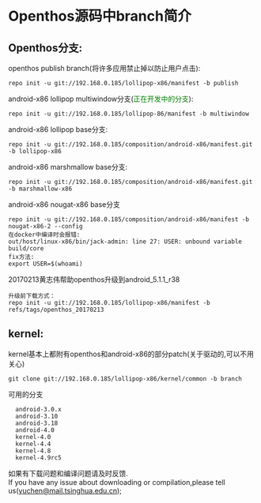 # Openthos源码中branch简介
## Openthos分支:
openthos publish branch(将许多应用禁止掉以防止用户点击):
```
repo init -u git://192.168.0.185/lollipop-x86/manifest -b publish
```
android-x86 lollipop multiwindow分支(<font color=green>正在开发中的分支</font>):  
```
repo init -u git://192.168.0.185/lollipop-86/manifest -b multiwindow
```
android-x86 lollipop base分支:
```
repo init -u git://192.168.0.185/composition/android-x86/manifest.git -b lollipop-x86
```
android-x86 marshmallow base分支:
```
repo init -u git://192.168.0.185/composition/android-x86/manifest.git -b marshmallow-x86
```
android-x86 nougat-x86 base分支
```
repo init -u git://192.168.0.185/composition/android-x86/manifest -b nougat-x86-2 --config
在docker中编译时会报错:
out/host/linux-x86/bin/jack-admin: line 27: USER: unbound variable build/core
fix方法:
export USER=$(whoami)
```
20170213黄志伟帮助openthos升级到android_5.1.1_r38
```
升级前下载方式：
repo init -u git://192.168.0.185/lollipop-x86/manifest -b refs/tags/openthos_20170213
```
## kernel:
kernel基本上都附有openthos和android-x86的部分patch(关于驱动的,可以不用关心)
```
git clone git://192.168.0.185/lollipop-x86/kernel/common -b branch
```
可用的分支
```
  android-3.0.x
  android-3.10
  android-3.18
  android-4.0
  kernel-4.0
  kernel-4.4
  kernel-4.8
  kernel-4.9rc5
```
如果有下载问题和编译问题请及时反馈.  
If you have any issue about downloading or compilation,please tell us(yuchen@mail.tsinghua.edu.cn);
